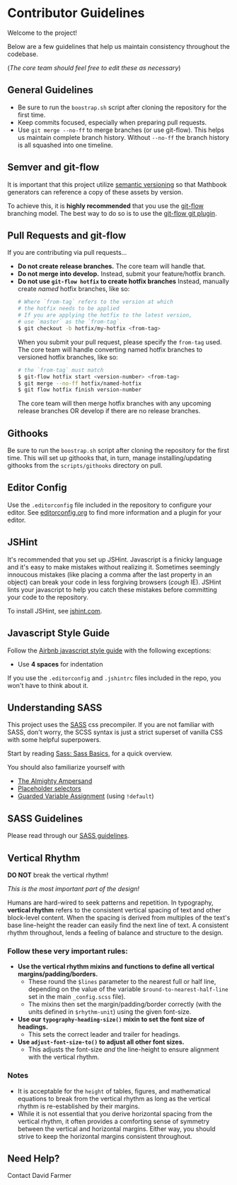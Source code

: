 # Contributor Guidelines
Welcome to the project!

Below are a few guidelines that help us maintain consistency throughout the codebase.

(_The core team should feel free to edit these as necessary_)

## General Guidelines

*   Be sure to run the `boostrap.sh` script after cloning the repository for the first time.
*   Keep commits focused, especially when preparing pull requests.
*   Use `git merge --no-ff` to merge branches (or use git-flow). 
    This helps us maintain complete branch history. 
    Without `--no-ff` the branch history is all squashed into one timeline.

## Semver and git-flow
It is important that this project utilize [semantic versioning](http://semver.org/)
so that Mathbook generators can reference a copy of these assets by version.

To achieve this, it is **highly recommended** that you use the
[git-flow](http://nvie.com/posts/a-successful-git-branching-model/) branching model.
The best way to do so is to use the [git-flow git plugin](https://github.com/nvie/gitflow).

## Pull Requests and git-flow
If you are contributing via pull requests...

*   **Do not create release branches.**
    The core team will handle that.
*   **Do not merge into develop.**
    Instead, submit your feature/hotfix branch.
*   **Do not use `git-flow hotfix` to create hotfix branches**
    Instead, manually create _named_ hotfix branches, like so:
    ```bash
    # Where `from-tag` refers to the version at which 
    # the hotfix needs to be applied
    # If you are applying the hotfix to the latest version,
    # use `master` as the `from-tag`.
    $ git checkout -b hotfix/my-hotfix <from-tag>
    ```
    When you submit your pull request, please specify the `from-tag` used.
    The core team will handle converting named hotfix branches to versioned hotfix branches, like so:
    ```bash    
    # the `from-tag` must match
    $ git-flow hotfix start <version-number> <from-tag>
    $ git merge --no-ff hotfix/named-hotfix
    $ git flow hotfix finish version-number
    ```
    The core team will then merge hotfix branches with any upcoming release branches OR develop if there are no release branches.

## Githooks
Be sure to run the `boostrap.sh` script after cloning the repository for the first time.
This will set up githooks that, in turn, manage installing/updating githooks from the `scripts/githooks` directory on pull.

## Editor Config
Use the `.editorconfig` file included in the repository to configure your editor.
See [editorconfig.org](http://editorconfig.org/) to find more information and a plugin for your editor.

## JSHint
It's recommended that you set up JSHint.
Javascript is a finicky language and it's easy to make mistakes without realizing it.
Sometimes seemingly innoucous mistakes (like placing a comma after the last property in an object)
can break your code in less forgiving browsers (*cough* IE).
JSHint lints your javascript to help you catch these mistakes before committing your code to the repository.

To install JSHint, see [jshint.com](http://www.jshint.com/install/).

## Javascript Style Guide
Follow the [Airbnb javascript style guide](https://github.com/airbnb/javascript) with the following exceptions:

*   Use **4 spaces** for indentation

If you use the `.editorconfig` and `.jshintrc` files included in the repo, you won't have to think about it.


## Understanding SASS
This project uses the [SASS](http://sass-lang.com/) css precompiler.
If you are not familiar with SASS, don't worry,
the SCSS syntax is just a strict superset of vanilla CSS with some helpful superpowers.

Start by reading [Sass: Sass Basics](http://sass-lang.com/guide), for a quick overview.

You should also familiarize yourself with

*   [The Almighty Ampersand](http://unakravets.tumblr.com/post/78744593423/sass-snippets-the-almighty-ampersand)
*   [Placeholder selectors](http://sass-lang.com/documentation/file.SASS_REFERENCE.html#placeholder_selectors_)
*   [Guarded Variable Assignment](http://sass-lang.com/documentation/file.SASS_REFERENCE.html#Variable_Defaults___default)
    (using `!default`)


## SASS Guidelines
Please read through our [SASS guidelines](sass-guidelines.md).

## Vertical Rhythm
**DO NOT** break the vertical rhythm!

*This is the most important part of the design!*

Humans are hard-wired to seek patterns and repetition.
In typography, **vertical rhythm** refers to the consistent vertical spacing of text and other block-level content.
When the spacing is derived from multiples of the text's base line-height the reader can easily find the next line of text.
A consistent rhythm throughout, lends a feeling of balance and structure to the design.

### Follow these very important rules:

*   **Use the vertical rhythm mixins and functions to define all vertical margins/padding/borders.**
    -   These round the `$lines` parameter to the nearest full or half line,
        depending on the value of the variable `$round-to-nearest-half-line`
        set in the main `_config.scss` file).
    -   The mixins then set the margin/padding/border correctly
        (with the units defined in `$rhythm-unit`) using the given font-size.
*   **Use our `typography-heading-size()` mixin to set the font size of headings.**
    -   This sets the correct leader and trailer for headings.
*   **Use `adjust-font-size-to()` to adjust all other font sizes.**
    -   This adjusts the font-size *and* the line-height to ensure alignment with the vertical rhythm.

### Notes

*   It is acceptable for the `height` of tables, figures, and mathematical
    equations to break from the vertical rhythm as long as the vertical rhythm is
    re-established by their margins.
*   While it is not essential that you derive horizontal spacing from the
    vertical rhythm, it often provides a comforting sense of symmetry between the
    vertical and horizontal margins. Either way, you should strive to keep the
    horizontal margins consistent throughout.

## Need Help?
Contact David Farmer
